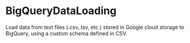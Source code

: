 # BigQueryDataLoading
Load data from text files (.csv,.tsv, etc.) stored in Google cloud storage to BigQuery, using a custom schema defined in CSV.
